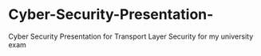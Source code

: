 # Cyber-Security-Presentation-
Cyber Security Presentation for Transport Layer Security for my university exam
